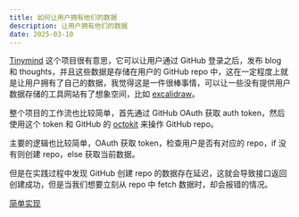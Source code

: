 ```yaml
---
title: 如何让用户拥有他们的数据
description: 让用户拥有他们的数据
date: 2025-03-10
---
```


[Tinymind](https://github.com/mazzzystar/tinymind) 这个项目很有意思，它可以让用户通过 GitHub 登录之后，发布 blog 和 thoughts，并且这些数据是存储在用户的 GitHub repo 中，这在一定程度上就是让用户拥有了自己的数据，我觉得这是一件很棒事情，可以让一些没有提供用户数据存储的工具网站有了想象空间，比如 [excalidraw](https://excalidraw.com)。

整个项目的工作流也比较简单，首先通过 GitHub OAuth 获取 auth token，然后使用这个 token 和 GitHub 的 [octokit](https://github.com/octokit/rest.js) 来操作 GitHub repo。

主要的逻辑也比较简单，OAuth 获取 token，检查用户是否有对应的 repo，if 没有则创建 repo，else 获取当前数据。

但是在实践过程中发现 GitHub 创建 repo 的数据存在延迟，这就会导致接口返回创建成功，但是当我们想要立刻从 repo 中 fetch 数据时，却会报错的情况。

[简单实现](https://github.com/13ruceYu/clone-tinymind)